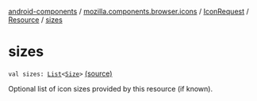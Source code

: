 [android-components](../../../index.md) / [mozilla.components.browser.icons](../../index.md) / [IconRequest](../index.md) / [Resource](index.md) / [sizes](./sizes.md)

# sizes

`val sizes: `[`List`](https://kotlinlang.org/api/latest/jvm/stdlib/kotlin.collections/-list/index.html)`<`[`Size`](../../../mozilla.components.concept.engine.manifest/-size/index.md)`>` [(source)](https://github.com/mozilla-mobile/android-components/blob/master/components/browser/icons/src/main/java/mozilla/components/browser/icons/IconRequest.kt#L50)

Optional list of icon sizes provided by this resource (if known).

